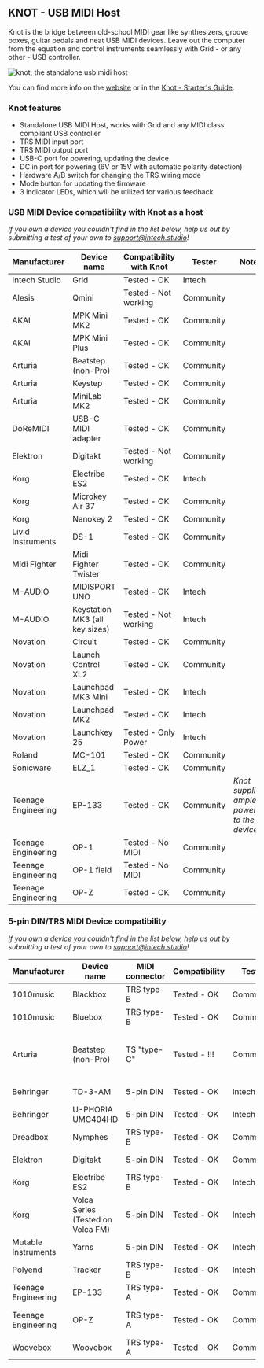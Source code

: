 ## KNOT - USB MIDI Host

Knot is the bridge between old-school MIDI gear like synthesizers, groove boxes, guitar pedals and neat USB MIDI devices. Leave out the computer from the equation and control instruments seamlessly with Grid - or any other - USB controller.

![knot, the standalone usb midi host](https://storage.googleapis.com/intechstudio-storage/knot_usb_midi_host-1.png)

You can find more info on the [website](https://intech.studio/shop/knot) or in the [Knot - Starter's Guide](https://docs.intech.studio/guides/guide/knot-start).

### Knot features

- Standalone USB MIDI Host, works with Grid and any MIDI class compliant USB controller
- TRS MIDI input port
- TRS MIDI output port
- USB-C port for powering, updating the device
- DC in port for powering (6V or 15V with automatic polarity detection)
- Hardware A/B switch for changing the TRS wiring mode
- Mode button for updating the firmware
- 3 indicator LEDs, which will be utilized for various feedback



### USB MIDI Device compatibility with Knot as a host

*If you own a device you couldn't find in the list below, help us out by submitting a test of your own to support@intech.studio!*

| Manufacturer | Device name | Compatibility with Knot | Tester | Note |
| ---- | ---- | ---- | ---- | --- |
|    Intech Studio  |   Grid         | Tested - OK | Intech | |
|    Alesis  | Qmini  |  Tested - Not working | Community | |
|    AKAI  | MPK Mini MK2  |  Tested - OK | Community | |
|    AKAI  | MPK Mini Plus  |  Tested - OK | Community | |
|    Arturia  | Beatstep (non-Pro)  |  Tested - OK | Community | |
|    Arturia  | Keystep  |  Tested - OK | Community | |
|    Arturia  | MiniLab MK2   |  Tested - OK | Community | |
|    DoReMIDI  | USB-C MIDI adapter  |  Tested - OK | Community | |
|    Elektron  | Digitakt |  Tested - Not working | Community | |
|    Korg  | Electribe ES2  |  Tested - OK | Intech | |
|    Korg  | Microkey Air 37  |  Tested - OK | Community | |
|    Korg  | Nanokey 2  |  Tested - OK | Community | |
|    Livid Instruments  | DS-1  |  Tested - OK | Community | |
|    Midi Fighter  | Midi Fighter Twister  |  Tested - OK | Community | |
|    M-AUDIO  |   MIDISPORT UNO         | Tested - OK | Intech | |
|    M-AUDIO | Keystation MK3 (all key sizes) | Tested - Not working | Intech | |
|    Novation  | Circuit   | Tested - OK | Community | |
|    Novation   | Launch Control XL2  | Tested - OK | Community | |
|    Novation   | Launchpad MK3 Mini  | Tested - OK | Intech | |
|    Novation  | Launchpad MK2     | Tested - OK | Intech | |
|    Novation  | Launchkey 25   | Tested - Only Power | Intech | |
|    Roland  | MC-101   | Tested - OK | Community | |
|    Sonicware  | ELZ_1  |  Tested - OK | Community | |
|    Teenage Engineering  | EP-133 |  Tested - OK | Community | *Knot supplies ample power to the device* |
|    Teenage Engineering  | OP-1  |  Tested - No MIDI | Community | |
|    Teenage Engineering  | OP-1 field |  Tested - No MIDI | Community | |
|    Teenage Engineering  | OP-Z |  Tested - OK | Community | |




### 5-pin DIN/TRS MIDI Device compatibility

*If you own a device you couldn't find in the list below, help us out by submitting a test of your own to support@intech.studio!*

| Manufacturer | Device name | MIDI connector |Compatibility | Tester | Note |
| ---- | ---- | ---- | ---- | ---- | --- |
| 1010music |   Blackbox | TRS type-B       | Tested - OK |  Community | |
| 1010music |   Bluebox | TRS type-B       | Tested - OK |  Community | |
| Arturia  | Beatstep (non-Pro) | TS "type-C" |  Tested - !!! | Community | *Needs 3.5mm TS to TRS adapter* |
|Behringer |   TD-3-AM | 5-pin DIN       | Tested - OK |  Intech | *With adapter* |
|Behringer |   U-PHORIA UMC404HD | 5-pin DIN     | Tested - OK | Intech | *With adapter* |
|   Dreadbox  | Nymphes  | TRS type-B  | Tested - OK | Community | |
|    Elektron  | Digitakt | 5-pin DIN | Tested - OK | Community | *With adapter* |
|   Korg  | Electribe ES2  | TRS type-B  | Tested - OK | Intech | |
|   Korg   | Volca Series (Tested on Volca FM)  |  5-pin DIN | Tested - OK | Intech | *With adapter* |
| Mutable Instruments |   Yarns | 5-pin DIN     | Tested - OK | Intech | *With adapter* |
|    Polyend  | Tracker  | TRS type-B | Tested - OK | Intech | |
|    Teenage Engineering  | EP-133 | TRS type-A | Tested - OK | Community |  |
|    Teenage Engineering  | OP-Z | TRS type-A | Tested - OK | Community | *With Line Module* |
|    Woovebox  | Woovebox | TRS type-A | Tested - OK | Community | |

<!---
### Community contributors

A big thank you to our community contributors for testing these devices:
- Michal
- Tibi


|    Dirtywave  | M8 Tracker  | TRS type-A | Untested | - |
|   Audiothingies   | Micromonsta 2  | TRS type-A | Untested | - |
|    Bastl Instruments  | Softpop SP2  | 5-pin DIN | Untested | - |
|    Elektron  | Octatrack  | 5-pin DIN | Untested | - |
|    Elektron  | Syntax  | 5-pin DIN | Untested | - |
|    Elektron  | Digitakt  | 5-pin DIN | Untested | - |
|    Elektron  | Digitone  | 5-pin DIN | Untested | - |
|    Elektron  | Analog Rytm  | 5-pin DIN | Untested | - |
|    Elektron  | Analog Four  | 5-pin DIN | Untested | - |
|    Elektron  | Analog Keys  | 5-pin DIN | Untested | - |
|    Elektron  | Model:Samples  | TRS type-A | Untested | - |
|    Elektron  | Model:Cycles  | TRS type-A | Untested | - |
|    Arturia  | Microfreak  | TRS type-A  | Untested | - |
--->
